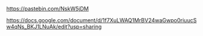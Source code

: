 https://pastebin.com/NskW5jDM

https://docs.google.com/document/d/1f7XuLWAQ1MrBV24waGwpo0riuucSw4qNs_BKJ1LNuAk/edit?usp=sharing
